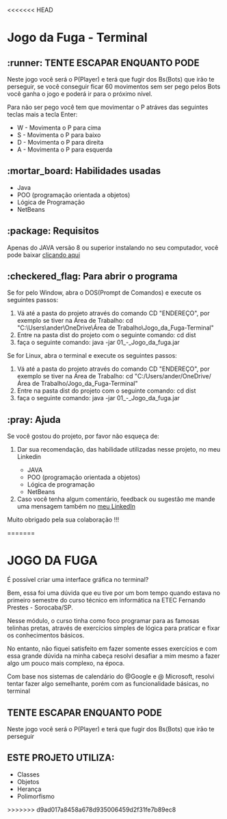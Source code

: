 <<<<<<< HEAD
<h1>Jogo da Fuga - Terminal</h1>

<h2>:runner: TENTE ESCAPAR ENQUANTO PODE</h2>
  <p>Neste jogo você será o P(Player) e terá que fugir dos Bs(Bots) que irão te perseguir, se você conseguir ficar 60 movimentos sem ser pego pelos Bots você ganha o jogo e poderá ir para o próximo nível.</p>
  <p>Para não ser pego você tem que movimentar o P atráves das seguintes teclas mais a tecla Enter:</p>
  <ul>
    <li>W - Movimenta o P para cima</li>
    <li>S - Movimenta o P para baixo</li>
    <li>D - Movimenta o P para direita</li>
    <li>A - Movimenta o P para esquerda</li>
  </ul>
<h2>:mortar_board: Habilidades usadas</h2>
<ul>
  <li>Java</li>
  <li>  POO (programação orientada a objetos)</li>
  <li>Lógica de Programação</li>
  <li>NetBeans</li>
</ul>

<h2>:package: Requisitos</h2>
<p>Apenas do JAVA versão 8 ou superior instalando no seu computador, você pode baixar <a href="https://www.java.com/pt-BR/">clicando aqui</a></p>

<h2>:checkered_flag: Para abrir o programa</h2>
<p>Se for pelo Window, abra o DOS(Prompt de Comandos) e execute os seguintes passos:</p>
<ol>
  <li>Vá até a pasta do projeto através do comando CD "ENDEREÇO", por exemplo se tiver na Área de Trabalho: cd "C:\Users\ander\OneDrive\Área de Trabalho\Jogo_da_Fuga-Terminal"</li>
  <li>Entre na pasta dist do projeto com o seguinte comando: cd dist</li>
  <li>faça o seguinte comando: java -jar 01_-_Jogo_da_fuga.jar</li>
</ol>

<p>Se for Linux, abra o terminal e execute os seguintes passos:</p>
<ol>
  <li>Vá até a pasta do projeto através do comando CD "ENDEREÇO", por exemplo se tiver na Área de Trabalho: cd "C:/Users/ander/OneDrive/Área de Trabalho/Jogo_da_Fuga-Terminal"</li>
  <li>Entre na pasta dist do projeto com o seguinte comando: cd dist</li>
  <li>faça o seguinte comando: java -jar 01_-_Jogo_da_fuga.jar</li>
</ol>

<h2>:pray: Ajuda</h2>

  <p>
  Se você gostou do projeto, por favor não esqueça de:
  </p>
  
  <ol>
  <li>Dar sua recomendação, das habilidade utilizadas nesse projeto, no meu Linkedin</li>
    <ul>
      <li>  JAVA</li>
      <li>  POO (programação orientada a objetos)</li>
      <li>  Lógica de programação</li>
      <li>  NetBeans</li>
    </ul>
  <li>Caso você tenha algum comentário, feedback ou sugestão me mande uma mensagem também no <a href="linkedin.com/in/anderson-correia">meu LinkedIn</a></li>
  </ol>
  
  <p>
  Muito obrigado pela sua colaboração !!!
  </p>
=======
<h1>JOGO DA FUGA</h1>
<p>
É possível criar uma interface gráfica no terminal?
 
Bem, essa foi uma dúvida que eu tive por um bom tempo quando estava no primeiro semestre do curso técnico em informática na ETEC Fernando Prestes - Sorocaba/SP.
 
Nesse módulo, o curso tinha como foco programar para as famosas telinhas pretas, através de exercícios simples de lógica para praticar e fixar os conhecimentos básicos.
 
No entanto, não fiquei satisfeito em fazer somente esses exercícios e com essa grande dúvida na minha cabeça resolvi desafiar a mim mesmo a fazer algo um pouco mais complexo, na época.
 
Com base nos sistemas de calendário do @Google e @ Microsoft, resolvi tentar fazer algo semelhante, porém com as funcionalidade básicas, no terminal 
</p>

<h2>TENTE ESCAPAR ENQUANTO PODE</h2>
<p>Neste jogo você será o P(Player) e terá que fugir dos Bs(Bots) que irão te perseguir</p>

<h2> ESTE PROJETO UTILIZA:</h2>
<ul>
  <li>Classes</li>
  <li>Objetos</li>
  <li>Herança</li>
  <li>Polimorfismo</li>
</ul>
>>>>>>> d9ad017a8458a678d935006459d2f31fe7b89ec8
